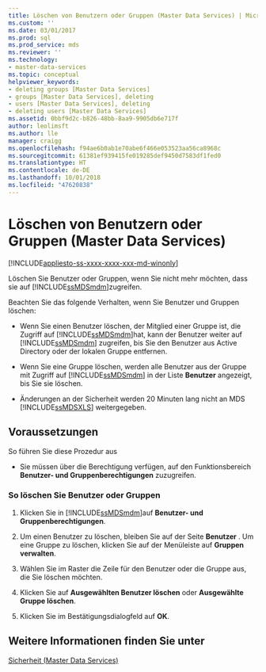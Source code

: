 ```yaml
---
title: Löschen von Benutzern oder Gruppen (Master Data Services) | Microsoft-Dokumentation
ms.custom: ''
ms.date: 03/01/2017
ms.prod: sql
ms.prod_service: mds
ms.reviewer: ''
ms.technology:
- master-data-services
ms.topic: conceptual
helpviewer_keywords:
- deleting groups [Master Data Services]
- groups [Master Data Services], deleting
- users [Master Data Services], deleting
- deleting users [Master Data Services]
ms.assetid: 0bbf9d2c-b826-48bb-8aa9-9905db6e717f
author: leolimsft
ms.author: lle
manager: craigg
ms.openlocfilehash: f94ae6b0ab1e70abe6f466e053523aa56ca8968c
ms.sourcegitcommit: 61381ef939415fe019285def9450d7583df1fed0
ms.translationtype: HT
ms.contentlocale: de-DE
ms.lasthandoff: 10/01/2018
ms.locfileid: "47620838"
---
```

# <a name="delete-users-or-groups-master-data-services"></a>Löschen von Benutzern oder Gruppen (Master Data Services)

[!INCLUDE[appliesto-ss-xxxx-xxxx-xxx-md-winonly](../includes/appliesto-ss-xxxx-xxxx-xxx-md-winonly.md)]

  Löschen Sie Benutzer oder Gruppen, wenn Sie nicht mehr möchten, dass sie auf [!INCLUDE[ssMDSmdm](../includes/ssmdsmdm-md.md)]zugreifen.  
  
 Beachten Sie das folgende Verhalten, wenn Sie Benutzer und Gruppen löschen:  
  
-   Wenn Sie einen Benutzer löschen, der Mitglied einer Gruppe ist, die Zugriff auf [!INCLUDE[ssMDSmdm](../includes/ssmdsmdm-md.md)]hat, kann der Benutzer weiter auf [!INCLUDE[ssMDSmdm](../includes/ssmdsmdm-md.md)] zugreifen, bis Sie den Benutzer aus Active Directory oder der lokalen Gruppe entfernen.  
  
-   Wenn Sie eine Gruppe löschen, werden alle Benutzer aus der Gruppe mit Zugriff auf [!INCLUDE[ssMDSmdm](../includes/ssmdsmdm-md.md)] in der Liste **Benutzer** angezeigt, bis Sie sie löschen.  
  
-   Änderungen an der Sicherheit werden 20 Minuten lang nicht an MDS [!INCLUDE[ssMDSXLS](../includes/ssmdsxls-md.md)] weitergegeben.  
  
## <a name="prerequisites"></a>Voraussetzungen  
 So führen Sie diese Prozedur aus  
  
-   Sie müssen über die Berechtigung verfügen, auf den Funktionsbereich **Benutzer- und Gruppenberechtigungen** zuzugreifen.  
  
### <a name="to-delete-users-or-groups"></a>So löschen Sie Benutzer oder Gruppen  
  
1.  Klicken Sie in [!INCLUDE[ssMDSmdm](../includes/ssmdsmdm-md.md)]auf **Benutzer- und Gruppenberechtigungen**.  
  
2.  Um einen Benutzer zu löschen, bleiben Sie auf der Seite **Benutzer** . Um eine Gruppe zu löschen, klicken Sie auf der Menüleiste auf **Gruppen verwalten**.  
  
3.  Wählen Sie im Raster die Zeile für den Benutzer oder die Gruppe aus, die Sie löschen möchten.  
  
4.  Klicken Sie auf **Ausgewählten Benutzer löschen** oder **Ausgewählte Gruppe löschen**.  
  
5.  Klicken Sie im Bestätigungsdialogfeld auf **OK**.  
  
## <a name="see-also"></a>Weitere Informationen finden Sie unter  
 [Sicherheit &#40;Master Data Services&#41;](../master-data-services/security-master-data-services.md)  
  
  
